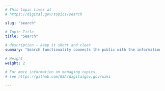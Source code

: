 ```yaml
---
# This topic lives at
# https://digital.gov/topics/search

slug: "search"

# Topic Title
title: "Search"

# description — keep it short and clear
summary: "Search functionality connects the public with the information they need from the government. Learn about Search.gov, a no-cost 'by government, for government' service for federal websites, search engine optimization (SEO), effectively using search data, and more."

# Weight
weight: 2

# For more information on managing topics,
# see https://github.com/GSA/digitalgov.gov/wiki

---
```

